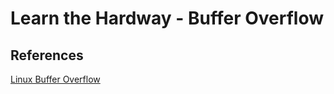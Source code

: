 # Learn the Hardway - Buffer Overflow


## References

[Linux Buffer Overflow](https://samsclass.info/127/proj/lbuf1.htm)
